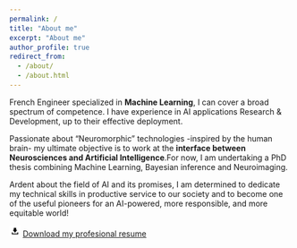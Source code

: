 ```yaml
---
permalink: /
title: "About me"
excerpt: "About me"
author_profile: true
redirect_from: 
  - /about/
  - /about.html
---
```


French Engineer specialized in **Machine Learning**, I can cover a broad spectrum of competence. I have experience in AI applications Research & Development, up to their effective deployment.

Passionate about “Neuromorphic” technologies -inspired by the human brain- my ultimate objective is to work at the **interface between Neurosciences and Artificial Intelligence**.For now, I am undertaking a PhD thesis combining Machine Learning, Bayesian inference and Neuroimaging.

Ardent about the field of AI and its promises, I am determined to dedicate my technical skills in productive service to our society and to become one of the useful pioneers for an AI-powered, more responsible, and more equitable world!

<img src="/images/download_logo.png" alt="download_logo" width="20"/> [Download my profesional resume](/files/Resume_ROUILLARD_Louis.pdf)
